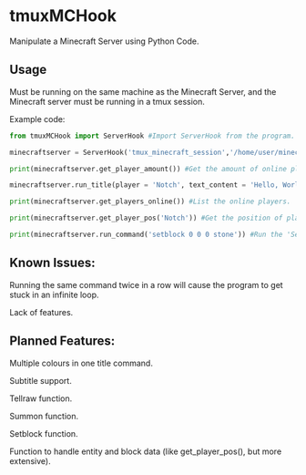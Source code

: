 # tmuxMCHook

Manipulate a Minecraft Server using Python Code.


## Usage

Must be running on the same machine as the Minecraft Server, and the Minecraft server must be running in a tmux session.


Example code:

```Python
from tmuxMCHook import ServerHook #Import ServerHook from the program.

minecraftserver = ServerHook('tmux_minecraft_session','/home/user/minecraft_server/logs/latest.log') #Create the server hook object.

print(minecraftserver.get_player_amount()) #Get the amount of online players.

minecraftserver.run_title(player = 'Notch', text_content = 'Hello, World!', color_content = 'red', bold_content = 'true', italic_content = 'true') #Run a title on player 'Notch' with the specified settings.

print(minecraftserver.get_players_online()) #List the online players.

print(minecraftserver.get_player_pos('Notch')) #Get the position of player 'Notch'.

print(minecraftserver.run_command('setblock 0 0 0 stone')) #Run the 'Setblock' command.
```

## Known Issues:

Running the same command twice in a row will cause the program to get stuck in an infinite loop.

Lack of features.


## Planned Features:

Multiple colours in one title command.

Subtitle support.

Tellraw function.

Summon function.

Setblock function.

Function to handle entity and block data (like get_player_pos(), but more extensive).
